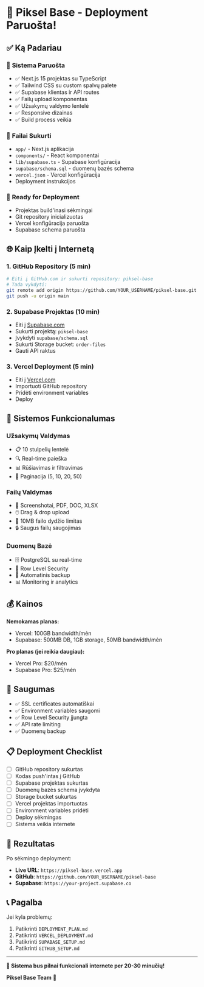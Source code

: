 # 🎉 Piksel Base - Deployment Paruošta!

## ✅ Ką Padariau

### 🔧 **Sistema Paruošta**
- ✅ Next.js 15 projektas su TypeScript
- ✅ Tailwind CSS su custom spalvų palete
- ✅ Supabase klientas ir API routes
- ✅ Failų upload komponentas
- ✅ Užsakymų valdymo lentelė
- ✅ Responsive dizainas
- ✅ Build process veikia

### 📁 **Failai Sukurti**
- `app/` - Next.js aplikacija
- `components/` - React komponentai
- `lib/supabase.ts` - Supabase konfigūracija
- `supabase/schema.sql` - duomenų bazės schema
- `vercel.json` - Vercel konfigūracija
- Deployment instrukcijos

### 🚀 **Ready for Deployment**
- Projektas build'inasi sėkmingai
- Git repository inicializuotas
- Vercel konfigūracija paruošta
- Supabase schema paruošta

## 🌐 **Kaip Įkelti į Internetą**

### **1. GitHub Repository (5 min)**
```bash
# Eiti į GitHub.com ir sukurti repository: piksel-base
# Tada vykdyti:
git remote add origin https://github.com/YOUR_USERNAME/piksel-base.git
git push -u origin main
```

### **2. Supabase Projektas (10 min)**
- Eiti į [Supabase.com](https://supabase.com)
- Sukurti projektą: `piksel-base`
- Įvykdyti `supabase/schema.sql`
- Sukurti Storage bucket: `order-files`
- Gauti API raktus

### **3. Vercel Deployment (5 min)**
- Eiti į [Vercel.com](https://vercel.com)
- Importuoti GitHub repository
- Pridėti environment variables
- Deploy

## 📱 **Sistemos Funkcionalumas**

### **Užsakymų Valdymas**
- 📋 10 stulpelių lentelė
- 🔍 Real-time paieška
- 📊 Rūšiavimas ir filtravimas
- 📄 Paginacija (5, 10, 20, 50)

### **Failų Valdymas**
- 📁 Screenshotai, PDF, DOC, XLSX
- 🖱️ Drag & drop upload
- 💾 10MB failo dydžio limitas
- 🔒 Saugus failų saugojimas

### **Duomenų Bazė**
- 🗄️ PostgreSQL su real-time
- 🔐 Row Level Security
- 💾 Automatinis backup
- 📊 Monitoring ir analytics

## 💰 **Kainos**

**Nemokamas planas:**
- Vercel: 100GB bandwidth/mėn
- Supabase: 500MB DB, 1GB storage, 50MB bandwidth/mėn

**Pro planas (jei reikia daugiau):**
- Vercel Pro: $20/mėn
- Supabase Pro: $25/mėn

## 🚨 **Saugumas**

- ✅ SSL certificates automatiškai
- ✅ Environment variables saugomi
- ✅ Row Level Security įjungta
- ✅ API rate limiting
- ✅ Duomenų backup

## 📋 **Deployment Checklist**

- [ ] GitHub repository sukurtas
- [ ] Kodas push'intas į GitHub
- [ ] Supabase projektas sukurtas
- [ ] Duomenų bazės schema įvykdyta
- [ ] Storage bucket sukurtas
- [ ] Vercel projektas importuotas
- [ ] Environment variables pridėti
- [ ] Deploy sėkmingas
- [ ] Sistema veikia internete

## 🌟 **Rezultatas**

Po sėkmingo deployment:
- **Live URL**: `https://piksel-base.vercel.app`
- **GitHub**: `https://github.com/YOUR_USERNAME/piksel-base`
- **Supabase**: `https://your-project.supabase.co`

## 📞 **Pagalba**

Jei kyla problemų:
1. Patikrinti `DEPLOYMENT_PLAN.md`
2. Patikrinti `VERCEL_DEPLOYMENT.md`
3. Patikrinti `SUPABASE_SETUP.md`
4. Patikrinti `GITHUB_SETUP.md`

---

**🎯 Sistema bus pilnai funkcionali internete per 20-30 minučių!**

**Piksel Base Team** 🚀
